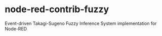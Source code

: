 # node-red-contrib-fuzzy
Event-driven Takagi-Sugeno Fuzzy Inference System implementation for Node-RED
